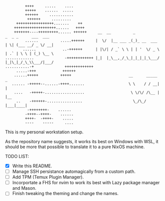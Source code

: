 
```
         ++++     .....    ....         
         +++++    ......  .....         
         ++++++     ...........         
          ++++++     .........          
     +++++++++++++++++.......    ++     
    +++++++++++++++++++......   ++++    
    +++++++----+++++++++...... ++++++     __  __          _             _  _ _      ___  ___ 
         ......          .....++++++     |  \/  |__ ___ _(_)_ __  ___  | \| (___ __/ _ \/ __|
        ......            ..-++++++      | |\/| / _` \ \ | | '  \/ _ \ | .` | \ \ | (_) \__ \
.............              -++++++++++++ |_|  |_\__,_/_\_|_|_|_|_\___/ |_|\_|_/_\_\\___/|___/
...........-+              +++++++++++++
     .....-+++            ++++++        
    ......+++++          +++++                          __      _____ _
   ...... -+++++--......-++++.......                    \ \    / / __| |
    ....   -+++++-..................                     \ \/\/ /\__ | |__
     ..    -++++++-................                       \_/\_/ |___|____|
          -++++++++-    ......           
         -++++--++++-    ......         
         ++++-  -++++-    .....         
         ----    -----     ....         
```

This is my personal workstation setup.

As the repository name suggests, it works its best on Windows with WSL,
it should be more that possible to translate it to a pure NixOS machine.

TODO LIST:
- [x] Write this README.
- [ ] Manage SSH persistance automagically from a custom path.
- [ ] Add TPM (Temux Plugin Manager).
- [ ] Incorportate a FHS for nvim to work its best with Lazy package manager and Mason.
- [ ] Finish tweaking the theming and change the names.
